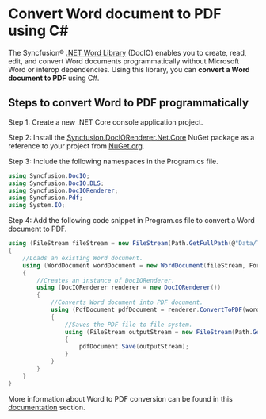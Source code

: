 # Convert Word document to PDF using C#

The Syncfusion&reg; [.NET Word Library](https://www.syncfusion.com/document-processing/word-framework/net/word-library) (DocIO) enables you to create, read, edit, and convert Word documents programmatically without Microsoft Word or interop dependencies. Using this library, you can **convert a Word document to PDF** using C#.

## Steps to convert Word to PDF programmatically

Step 1: Create a new .NET Core console application project.

Step 2: Install the [Syncfusion.DocIORenderer.Net.Core](https://www.nuget.org/packages/Syncfusion.DocIORenderer.Net.Core) NuGet package as a reference to your project from [NuGet.org](https://www.nuget.org/).

Step 3: Include the following namespaces in the Program.cs file.

```csharp
using Syncfusion.DocIO;
using Syncfusion.DocIO.DLS;
using Syncfusion.DocIORenderer;
using Syncfusion.Pdf;
using System.IO; 
```

Step 4: Add the following code snippet in Program.cs file to convert a Word document to PDF.

```csharp
using (FileStream fileStream = new FileStream(Path.GetFullPath(@"Data/Template.docx"), FileMode.Open))
{
    //Loads an existing Word document.
    using (WordDocument wordDocument = new WordDocument(fileStream, FormatType.Automatic))
    {
        //Creates an instance of DocIORenderer.
        using (DocIORenderer renderer = new DocIORenderer())
        {
            //Converts Word document into PDF document.
            using (PdfDocument pdfDocument = renderer.ConvertToPDF(wordDocument))
            {
                //Saves the PDF file to file system.    
                using (FileStream outputStream = new FileStream(Path.GetFullPath(@"Output/Output.pdf"), FileMode.Create, FileAccess.ReadWrite, FileShare.ReadWrite))
                {
                    pdfDocument.Save(outputStream);
                }
            }
        }
    }
}
```

More information about Word to PDF conversion can be found in this [documentation](https://help.syncfusion.com/document-processing/word/conversions/word-to-pdf/net/word-to-pdf) section.